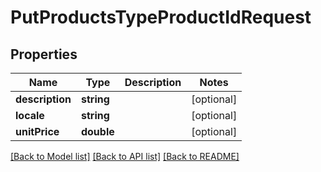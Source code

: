# PutProductsTypeProductIdRequest

## Properties
Name | Type | Description | Notes
------------ | ------------- | ------------- | -------------
**description** | **string** |  | [optional] 
**locale** | **string** |  | [optional] 
**unitPrice** | **double** |  | [optional] 

[[Back to Model list]](../../README.md#documentation-for-models) [[Back to API list]](../../README.md#documentation-for-api-endpoints) [[Back to README]](../../README.md)

